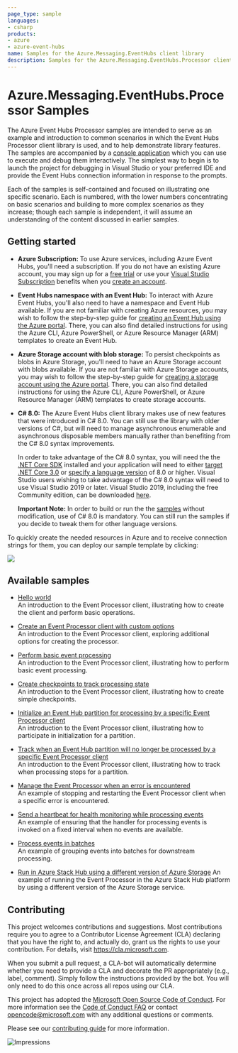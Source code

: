 ```yaml
---
page_type: sample
languages:
- csharp
products:
- azure
- azure-event-hubs
name: Samples for the Azure.Messaging.EventHubs client library
description: Samples for the Azure.Messaging.EventHubs.Processor client library
---
```


# Azure.Messaging.EventHubs.Processor Samples

The  Azure Event Hubs Processor samples are intended to serve as an example and introduction to common scenarios in which the Event Hubs Processor client library is used, and to help demonstrate library features.  The samples are accompanied by a [console application](./Program.cs) which you can use to execute and debug them interactively.  The simplest way to begin is to launch the project for debugging in Visual Studio or your preferred IDE and provide the Event Hubs connection information in response to the prompts.

Each of the samples is self-contained and focused on illustrating one specific scenario.  Each is numbered, with the lower numbers concentrating on basic scenarios and building to more complex scenarios as they increase; though each sample is independent, it will assume an understanding of the content discussed in earlier samples.

## Getting started

- **Azure Subscription:**  To use Azure services, including Azure Event Hubs, you'll need a subscription.  If you do not have an existing Azure account, you may sign up for a [free trial](https://azure.microsoft.com/free) or use your [Visual Studio Subscription](https://visualstudio.microsoft.com/subscriptions/) benefits when you [create an account](https://account.windowsazure.com/Home/Index).

- **Event Hubs namespace with an Event Hub:** To interact with Azure Event Hubs, you'll also need to have a namespace and Event Hub available.  If you are not familiar with creating Azure resources, you may wish to follow the step-by-step guide for [creating an Event Hub using the Azure portal](https://docs.microsoft.com/azure/event-hubs/event-hubs-create).  There, you can also find detailed instructions for using the Azure CLI, Azure PowerShell, or Azure Resource Manager (ARM) templates to create an Event Hub.

- **Azure Storage account with blob storage:** To persist checkpoints as blobs in Azure Storage, you'll need to have an Azure Storage account with blobs available.  If you are not familiar with Azure Storage accounts, you may wish to follow the step-by-step guide for [creating a storage account using the Azure portal](https://docs.microsoft.com/azure/storage/common/storage-quickstart-create-account?toc=%2Fazure%2Fstorage%2Fblobs%2Ftoc.json&tabs=azure-portal).  There, you can also find detailed instructions for using the Azure CLI, Azure PowerShell, or Azure Resource Manager (ARM) templates to create storage accounts.

- **C# 8.0:** The Azure Event Hubs client library makes use of new features that were introduced in C# 8.0.  You can still use the library with older versions of C#, but will need to manage asynchronous enumerable and asynchronous disposable members manually rather than benefiting from the C# 8.0 syntax improvements.  

  In order to take advantage of the C# 8.0 syntax, you will need the the [.NET Core SDK](https://dotnet.microsoft.com/download) installed and your application will need to either [target .NET Core 3.0](https://docs.microsoft.com/dotnet/standard/frameworks#how-to-specify-target-frameworks) or [specify a language version](https://docs.microsoft.com/dotnet/csharp/language-reference/configure-language-version#override-a-default) of 8.0 or higher.  Visual Studio users wishing to take advantage of the C# 8.0 syntax will need to use Visual Studio 2019 or later.  Visual Studio 2019, including the free Community edition, can be downloaded [here](https://visualstudio.microsoft.com).

  **Important Note:** In order to build or run the the [samples](#available-samples) without modification, use of C# 8.0 is mandatory.  You can still run the samples if you decide to tweak them for other language versions.

To quickly create the needed resources in Azure and to receive connection strings for them, you can deploy our sample template by clicking:  

[![](http://azuredeploy.net/deploybutton.png)](https://portal.azure.com/#create/Microsoft.Template/uri/https%3A%2F%2Fraw.githubusercontent.com%2FAzure%2Fazure-sdk-for-net%2Fmaster%2Fsdk%2Feventhub%2FAzure.Messaging.EventHubs.Processor%2Fassets%2Fsamples-azure-deploy.json)

## Available samples

- [Hello world](https://github.com/Azure/azure-sdk-for-net/tree/master/sdk/eventhub/Azure.Messaging.EventHubs.Processor/samples/Sample01_HelloWorld.cs)  
  An introduction to the Event Processor client, illustrating how to create the client and perform basic operations.
  
- [Create an Event Processor client with custom options](https://github.com/Azure/azure-sdk-for-net/tree/master/sdk/eventhub/Azure.Messaging.EventHubs.Processor/samples/Sample02_ProcessorWithCustomOptions.cs)  
  An introduction to the Event Processor client, exploring additional options for creating the processor.

- [Perform basic event processing](https://github.com/Azure/azure-sdk-for-net/tree/master/sdk/eventhub/Azure.Messaging.EventHubs.Processor/samples/Sample03_BasicEventProcessing.cs)  
  An introduction to the Event Processor client, illustrating how to perform basic event processing.

- [Create checkpoints to track processing state](https://github.com/Azure/azure-sdk-for-net/tree/master/sdk/eventhub/Azure.Messaging.EventHubs.Processor/samples/Sample04_BasicCheckpointing.cs)  
  An introduction to the Event Processor client, illustrating how to create simple checkpoints.
  
- [Initialize an Event Hub partition for processing by a specific Event Processor client](https://github.com/Azure/azure-sdk-for-net/tree/master/sdk/eventhub/Azure.Messaging.EventHubs.Processor/samples/Sample05_InitializeAPartition.cs)  
  An introduction to the Event Processor client, illustrating how to participate in initialization for a partition.

- [Track when an Event Hub partition will no longer be processed by a specific Event Processor client](https://github.com/Azure/azure-sdk-for-net/tree/master/sdk/eventhub/Azure.Messaging.EventHubs.Processor/samples/Sample06_TrackWhenAPartitionIsClosed.cs)  
  An introduction to the Event Processor client, illustrating how to track when processing stops for a partition.
  
- [Manage the Event Processor when an error is encountered](https://github.com/Azure/azure-sdk-for-net/tree/master/sdk/eventhub/Azure.Messaging.EventHubs.Processor/samples/Sample07_RestartProcessingOnError.cs)  
  An example of stopping and restarting the Event Processor client when a specific error is encountered.

- [Send a heartbeat for health monitoring while processing events](https://github.com/Azure/azure-sdk-for-net/tree/master/sdk/eventhub/Azure.Messaging.EventHubs.Processor/samples/Sample08_EventProcessingHeartbeat.cs)  
  An example of ensuring that the handler for processing events is invoked on a fixed interval when no events are available.

- [Process events in batches](https://github.com/Azure/azure-sdk-for-net/tree/master/sdk/eventhub/Azure.Messaging.EventHubs.Processor/samples/Sample09_ProcessEventsByBatch.cs)  
  An example of grouping events into batches for downstream processing.

- [Run in Azure Stack Hub using a different version of Azure Storage](https://github.com/Azure/azure-sdk-for-net/tree/master/sdk/eventhub/Azure.Messaging.EventHubs.Processor/samples/Sample10_RunningWithDifferentStorageVersion.cs)
  An example of running the Event Processor in the Azure Stack Hub platform by using a different version of the Azure Storage service.

## Contributing  

This project welcomes contributions and suggestions.  Most contributions require you to agree to a Contributor License Agreement (CLA) declaring that you have the right to, and actually do, grant us the rights to use your contribution. For details, visit https://cla.microsoft.com.

When you submit a pull request, a CLA-bot will automatically determine whether you need to provide a CLA and decorate the PR appropriately (e.g., label, comment). Simply follow the instructions provided by the bot. You will only need to do this once across all repos using our CLA.

This project has adopted the [Microsoft Open Source Code of Conduct](https://opensource.microsoft.com/codeofconduct/). For more information see the [Code of Conduct FAQ](https://opensource.microsoft.com/codeofconduct/faq/) or contact [opencode@microsoft.com](mailto:opencode@microsoft.com) with any additional questions or comments.

Please see our [contributing guide](./../Azure.Messaging.EventHubs/CONTRIBUTING.md) for more information.
  
![Impressions](https://azure-sdk-impressions.azurewebsites.net/api/impressions/azure-sdk-for-net%2Fsdk%2Feventhub%2FAzure.Messaging.EventHubs.Processor/samples/%2FREADME.png)